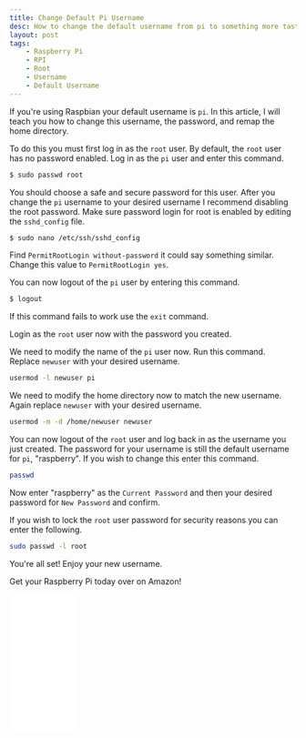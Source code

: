 ```yaml
---
title: Change Default Pi Username
desc: How to change the default username from pi to something more tasteful using the cli.
layout: post
tags:
    - Raspberry Pi
    - RPI
    - Root
    - Username
    - Default Username
---
```


If you're using Raspbian your default username is `pi`. In this article, I will teach you how to change this username, the password, and remap the home directory.
<!-- more -->
To do this you must first log in as the `root` user. By default, the `root` user has no password enabled. Log in as the `pi` user and enter this command.

```bash
$ sudo passwd root
```
You should choose a safe and secure password for this user. After you change the `pi` username to your desired username I recommend disabling the root password. Make sure password login for root is enabled by editing the `sshd_config` file.

```bash
$ sudo nano /etc/ssh/sshd_config
```

Find `PermitRootLogin without-password` it could say something similar. Change this value to `PermitRootLogin yes`.

You can now logout of the `pi` user by entering this command.

```bash
$ logout
```

If this command fails to work use the `exit` command.

Login as the `root` user now with the password you created.

We need to modify the name of the `pi` user now. Run this command. Replace `newuser` with your desired username.

```bash
usermod -l newuser pi
```

We need to modify the home directory now to match the new username. Again replace `newuser` with your desired username.

```bash
usermod -m -d /home/newuser newuser
```

You can now logout of the `root` user and log back in as the username you just created. The password for your username is still the default username for `pi`, "raspberry". If you wish to change this enter this command.

```bash
passwd
```

Now enter "raspberry" as the `Current Password` and then your desired password for `New Password` and confirm.

If you wish to lock the `root` user password for security reasons you can enter the following.

```bash
sudo passwd -l root 
```

You're all set! Enjoy your new username.

Get your Raspberry Pi today over on Amazon!

<iframe style="width:120px;height:240px;" marginwidth="0" marginheight="0" scrolling="no" frameborder="0" src="//ws-na.amazon-adsystem.com/widgets/q?ServiceVersion=20070822&OneJS=1&Operation=GetAdHtml&MarketPlace=US&source=ac&ref=tf_til&ad_type=product_link&tracking_id=weckmann-20&marketplace=amazon&amp;region=US&placement=B08R87H4RR&asins=B08R87H4RR&linkId=b817bda5e52a60ee41533adfdd379bee&show_border=false&link_opens_in_new_window=false&price_color=333333&title_color=0066c0&bg_color=ffffff">
    </iframe>